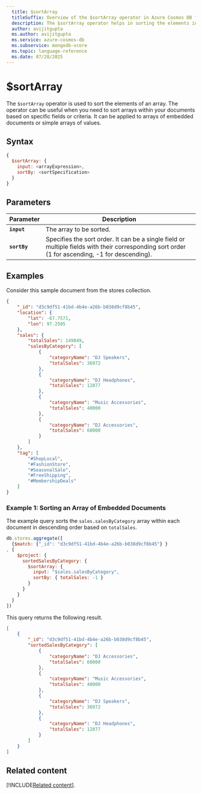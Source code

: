 ```yaml
---
  title: $sortArray
  titleSuffix: Overview of the $sortArray operator in Azure Cosmos DB for MongoDB (vCore)
  description: The $sortArray operator helps in sorting the elements in an array.
  author: avijitgupta
  ms.author: avijitgupta
  ms.service: azure-cosmos-db
  ms.subservice: mongodb-vcore
  ms.topic: language-reference
  ms.date: 07/28/2025
---
```


# $sortArray

The `$sortArray` operator is used to sort the elements of an array. The operator can be useful when you need to sort arrays within your documents based on specific fields or criteria. It can be applied to arrays of embedded documents or simple arrays of values.

## Syntax

```javascript
{
  $sortArray: {
    input: <arrayExpression>,
    sortBy: <sortSpecification>
  }
}
```

## Parameters

| Parameter | Description |
| --- | --- |
| **`input`** | The array to be sorted. |
| **`sortBy`** | Specifies the sort order. It can be a single field or multiple fields with their corresponding sort order (1 for ascending, -1 for descending). |

## Examples

Consider this sample document from the stores collection.

```json
{
    "_id": "d3c9df51-41bd-4b4e-a26b-b038d9cf8b45",
    "location": {
        "lat": -67.7571,
        "lon": 97.2505
    },
    "sales": {
        "totalSales": 149849,
        "salesByCategory": [
            {
                "categoryName": "DJ Speakers",
                "totalSales": 36972
            },
            {
                "categoryName": "DJ Headphones",
                "totalSales": 12877
            },
            {
                "categoryName": "Music Accessories",
                "totalSales": 40000
            },
            {
                "categoryName": "DJ Accessories",
                "totalSales": 60000
            }
        ]
    },
    "tag": [
        "#ShopLocal",
        "#FashionStore",
        "#SeasonalSale",
        "#FreeShipping",
        "#MembershipDeals"
    ]
}
```

### Example 1: Sorting an Array of Embedded Documents

The example query sorts the `sales.salesByCategory` array within each document in descending order based on `totalSales`.

```javascript
db.stores.aggregate([
  {$match: {"_id": "d3c9df51-41bd-4b4e-a26b-b038d9cf8b45"} }
, {
    $project: {
      sortedSalesByCategory: {
        $sortArray: {
          input: "$sales.salesByCategory",
          sortBy: { totalSales: -1 }
        }
      }
    }
  }
])
```

This query returns the following result.

```json
[
    {
        "_id": "d3c9df51-41bd-4b4e-a26b-b038d9cf8b45",
        "sortedSalesByCategory": [
            {
                "categoryName": "DJ Accessories",
                "totalSales": 60000
            },
            {
                "categoryName": "Music Accessories",
                "totalSales": 40000
            },
            {
                "categoryName": "DJ Speakers",
                "totalSales": 36972
            },
            {
                "categoryName": "DJ Headphones",
                "totalSales": 12877
            }
        ]
    }
]
```

## Related content

[!INCLUDE[Related content](../includes/related-content.md)].

